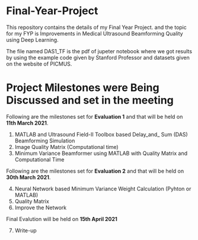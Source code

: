 # Final-Year-Project
This repository contains the details of my Final Year Project. and the topic for my FYP is Improvements in Medical Ultrasound Beamforming Quality using Deep Learning.



The file named DAS1_TF is the pdf of jupeter notebook where we got results by using the example code given by Stanford Professor and datasets given on the website of PICMUS. 

# Project Milestones were Being Discussed and set in the meeting

Following are the milestones set for **Evaluation 1** and that will be held on **11th March 2021**.

1. MATLAB and Ultrasound Field-II Toolbox based Delay_and_ Sum (DAS) Beamforming Simulation
2. Image Quality Matrix (Computational time)
3. Minimum Variance Beamformer using MATLAB with Quality Matrix and Computational Time

Following are the milestones set for **Evaluation 2** and that will be held on **30th March 2021**.

4. Neural Network based Minimum Variance  Weight Calculation (Pyhton or MATLAB)
5. Quality Matrix 
6. Improve the Network

Final Evalution  will be held on **15th April 2021**

7. Write-up 

